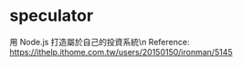# speculator
用 Node.js 打造屬於自己的投資系統\n
Reference: https://ithelp.ithome.com.tw/users/20150150/ironman/5145


